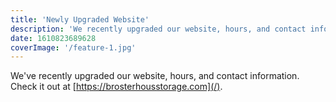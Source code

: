 ```yaml
---
title: 'Newly Upgraded Website'
description: 'We recently upgraded our website, hours, and contact information.'
date: 1610823689628
coverImage: '/feature-1.jpg'
---
```


We've recently upgraded our website, hours, and contact information.
Check it out at [https://brosterhousstorage.com](/).